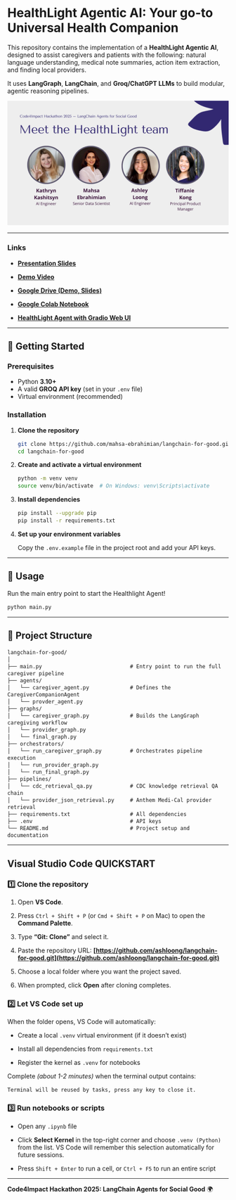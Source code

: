 # HealthLight Agentic AI: Your go-to Universal Health Companion

This repository contains the implementation of a **HealthLight Agentic AI**, designed to assist caregivers and patients with the following: natural language understanding, medical note summaries, action item extraction, and finding local providers.

It uses **LangGraph**, **LangChain**, and **Groq/ChatGPT LLMs** to build modular, agentic reasoning pipelines.

![team-photo](https://github.com/ashloong/langchain-for-good/blob/main/team-photo.png)

---

### Links

- **[Presentation Slides](https://github.com/ashloong/langchain-for-good/blob/main/HealthLight%20-%20Universal%20Health%20Navigator.pdf)**

- **[Demo Video](https://github.com/ashloong/langchain-for-good/blob/main/HealthLight-demo.mp4)**

- **[Google Drive (Demo, Slides)](https://drive.google.com/drive/folders/1m_wLZYN14QVh8Tm4n59E5pjymtccwM4w?usp=sharing)**

- **[Google Colab Notebook](https://colab.research.google.com/drive/1IPOwPDo9bpn5JcnG7zlqXx-k0W-7vQm1?usp=sharing#scrollTo=D6BIoI8qr9i8)**

- **[HealthLight Agent with Gradio Web UI](https://huggingface.co/spaces/kathrynkash/health-companion)**

---

## 🚀 Getting Started

### Prerequisites

* Python **3.10+**
* A valid **GROQ API key** (set in your `.env` file)
* Virtual environment (recommended)

### Installation

1. **Clone the repository**

   ```bash
   git clone https://github.com/mahsa-ebrahimian/langchain-for-good.git
   cd langchain-for-good
   ```

2. **Create and activate a virtual environment**

   ```bash
   python -m venv venv
   source venv/bin/activate  # On Windows: venv\Scripts\activate
   ```

3. **Install dependencies**

   ```bash
   pip install --upgrade pip
   pip install -r requirements.txt
   ```

4. **Set up your environment variables**

   Copy the `.env.example` file in the project root and add your API keys.

---

## 🧠 Usage

Run the main entry point to start the Healthlight Agent!

```bash
python main.py
```

---

## 📂 Project Structure

```
langchain-for-good/
│
├── main.py                            # Entry point to run the full caregiver pipeline
├── agents/
│   └── caregiver_agent.py             # Defines the CaregiverCompanionAgent
│   └── provder_agent.py
├── graphs/
│   └── caregiver_graph.py             # Builds the LangGraph caregiving workflow
│   └── provider_graph.py
│   └── final_graph.py
├── orchestrators/
│   └── run_caregiver_graph.py         # Orchestrates pipeline execution
│   └── run_provider_graph.py
│   └── run_final_graph.py
├── pipelines/
│   └── cdc_retrieval_qa.py            # CDC knowledge retrieval QA chain
│   └── provider_json_retrieval.py     # Anthem Medi-Cal provider retrieval
├── requirements.txt                   # All dependencies
├── .env                               # API keys
└── README.md                          # Project setup and documentation
```

---

## Visual Studio Code QUICKSTART

### 1️⃣ Clone the repository

1. Open **VS Code**.

2. Press `Ctrl + Shift + P` (or `Cmd + Shift + P` on Mac) to open the **Command Palette**.

3. Type **“Git: Clone”** and select it.

4. Paste the repository URL: **[https://github.com/ashloong/langchain-for-good.git](https://github.com/ashloong/langchain-for-good.git)**

5. Choose a local folder where you want the project saved.

6. When prompted, click **Open** after cloning completes.

### 2️⃣ Let VS Code set up

When the folder opens, VS Code will automatically:

- Create a local `.venv` virtual environment (if it doesn’t exist)

- Install all dependencies from `requirements.txt`

- Register the kernel as `.venv` for notebooks

Complete *(about 1-2 minutes)* when the terminal output contains:

    Terminal will be reused by tasks, press any key to close it.

### 3️⃣ Run notebooks or scripts

- Open any `.ipynb` file

- Click **Select Kernel** in the top-right corner and choose `.venv (Python)` from the list. VS Code will remember this selection automatically for future sessions.

- Press `Shift + Enter` to run a cell, or `Ctrl + F5` to run an entire script

---

**Code4Impact Hackathon 2025: LangChain Agents for Social Good** 🌍
